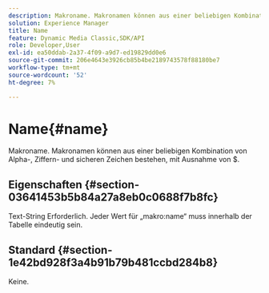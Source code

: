 ```yaml
---
description: Makroname. Makronamen können aus einer beliebigen Kombination von Alpha-, Ziffern- und sicheren Zeichen bestehen, mit Ausnahme von $.
solution: Experience Manager
title: Name
feature: Dynamic Media Classic,SDK/API
role: Developer,User
exl-id: ea50ddab-2a37-4f09-a9d7-ed19829dd0e6
source-git-commit: 206e4643e3926cb85b4be2189743578f88180be7
workflow-type: tm+mt
source-wordcount: '52'
ht-degree: 7%

---
```


# Name{#name}

Makroname. Makronamen können aus einer beliebigen Kombination von Alpha-, Ziffern- und sicheren Zeichen bestehen, mit Ausnahme von $.

## Eigenschaften {#section-03641453b5b84a27a8eb0c0688f7b8fc}

Text-String Erforderlich. Jeder Wert für „makro:name“ muss innerhalb der Tabelle eindeutig sein.

## Standard {#section-1e42bd928f3a4b91b79b481ccbd284b8}

Keine.
